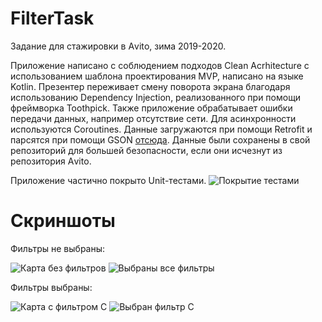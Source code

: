 # FilterTask
Задание для стажировки в Аvitо, зима 2019-2020.

Приложение написано с соблюдением подходов Clean Acrhitecture с использованием шаблона проектирования MVP, написано на языке Kotlin. 
Презентер переживает смену поворота экрана благодаря использованию Dependency Injection, реализованного при помощи фреймворка Toothpick.
Также приложение обрабатывает ошибки передачи данных, например отсутствие сети.
Для асинхронности используются Coroutines.
Данные загружаются при помощи Retrofit и парсятся при помощи GSON [отсюда](https://github.com/eldarovich99/Pins/blob/master/pins.json). Данные были сохранены в свой репозиторий для большей безопасности, если они исчезнут из репозитория Аvitо.

Приложение частично покрыто Unit-тестами.
![Покрытие тестами](https://sun9-24.userapi.com/c857132/v857132200/9bc15/lQZFS8mAxUE.jpg)

# Скриншоты
Фильтры не выбраны:

![Карта без фильтров](https://sun9-22.userapi.com/c857132/v857132200/9bc26/2Mt7dCN90ys.jpg)
![Выбраны все фильтры](https://sun9-7.userapi.com/c857132/v857132200/9bc43/wn4lv0gX-r4.jpg)

Фильтры выбраны:

![Карта с фильтром С](https://sun9-66.userapi.com/c857132/v857132200/9bc6f/cQY5U1n9Z3I.jpg)
![Выбран фильтр С](https://sun9-4.userapi.com/c857132/v857132200/9bc54/S3z310h_h0g.jpg)
